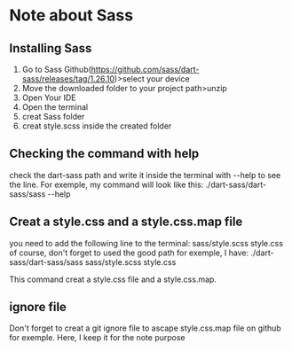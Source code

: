 # Note about Sass

## Installing Sass

1) Go to Sass Github(https://github.com/sass/dart-sass/releases/tag/1.26.10)>select your device
2) Move the downloaded folder to your project path>unzip
3) Open Your IDE
4) Open the terminal
5) creat Sass folder
6) creat style.scss inside the created folder

## Checking the command with help

check the dart-sass path and write it inside the terminal with --help to see the line.
For exemple, my command will look like this: ./dart-sass/dart-sass/sass --help

## Creat a style.css and a style.css.map file 

you need to add the following line to the terminal: sass/style.scss style.css
of course, don't forget to used the good path for exemple, I have: 
./dart-sass/dart-sass/sass sass/style.scss style.css

This command creat a style.css file and a style.css.map.

## ignore file

Don't forget to creat a git ignore file to ascape style.css.map file on github for exemple.
Here, I keep it for the note purpose

##
